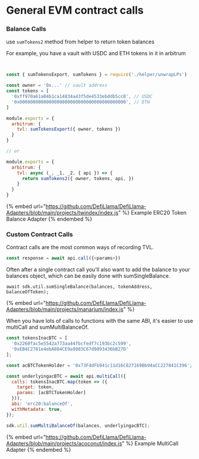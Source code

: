 # General EVM contract calls

### Balance Calls

use `sumTokens2` method from helper to return token balances

For example, you have a vault with USDC and ETH tokens in it in arbitrum

```javascript


const { sumTokensExport, sumTokens } = require('./helper/unwrapLPs')

const owner = '0x...' // vault address
const tokens = [
  '0xff970a61a04b1ca14834a43f5de4533ebddb5cc8', // USDC
  '0x0000000000000000000000000000000000000000', // ETH
]

module.exports = {
  arbitrum: {
    tvl: sumTokensExport({ owner, tokens })
  }
}

// or 

module.exports = {
  arbitrum: {
    tvl: async (_, _1, _2, { api }) => {
      return sumTokens2({ owner, tokens, api, })
    }
  }
}
```

{% embed url="https://github.com/DefiLlama/DefiLlama-Adapters/blob/main/projects/twindex/index.js" %}
Example ERC20 Token Balance Adapter
{% endembed %}


### Custom Contract Calls

Contract calls are the most common ways of recording TVL.

```javascript
const response = await api.call({<params>})
```

Often after a single contract call you'll also want to add the balance to your balances object, which can be easily done with sumSingleBalance.

```
await sdk.util.sumSingleBalance(balances, tokenAddress, balanceOfToken);
```

{% embed url="https://github.com/DefiLlama/DefiLlama-Adapters/blob/main/projects/manarium/index.js" %}

When you have lots of calls to functions with the same ABI, it's easier to use multiCall and sumMultiBalanceOf.&#x20;

```javascript
const tokensInacBTC = [
  '0x2260fac5e5542a773aa44fbcfedf7c193bc2c599',
  '0xEB4C2781e4ebA804CE9a9803C67d0893436bB27D'
];

const acBTCTokenHolder = '0x73FddFb941c11d16C827169Bb94aCC227841C396';

const underlyingacBTC = await api.multiCall({
  calls: tokensInacBTC.map(token => ({
    target: token,
    params: [acBTCTokenHolder]
  })),
  abi: 'erc20:balanceOf',
  withMetadata: true,
});

sdk.util.sumMultiBalanceOf(balances, underlyingacBTC);
```

{% embed url="https://github.com/DefiLlama/DefiLlama-Adapters/blob/main/projects/acoconut/index.js" %}
Example MultiCall Adapter
{% endembed %}

